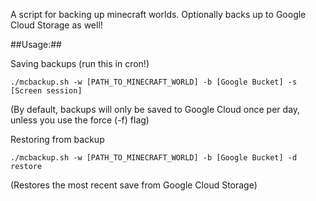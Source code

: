 A script for backing up minecraft worlds. Optionally backs up to Google Cloud Storage as well!

##Usage:##

Saving backups (run this in cron!)
```
./mcbackup.sh -w [PATH_TO_MINECRAFT_WORLD] -b [Google Bucket] -s [Screen session]
```
(By default, backups will only be saved to Google Cloud once per day, unless you use the force (-f) flag)

Restoring from backup
```
./mcbackup.sh -w [PATH_TO_MINECRAFT_WORLD] -b [Google Bucket] -d restore
```
(Restores the most recent save from Google Cloud Storage)
